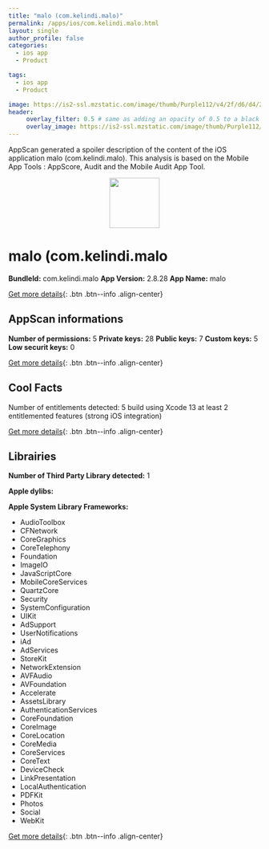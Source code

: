 ```yaml
---
title: "malo (com.kelindi.malo)"
permalink: /apps/ios/com.kelindi.malo.html
layout: single
author_profile: false
categories: 
  - ios app 
  - Product 

tags: 
  - ios app 
  - Product 

image: https://is2-ssl.mzstatic.com/image/thumb/Purple112/v4/2f/d6/d4/2fd6d415-2d23-57f9-c05a-05962b60e3dc/AppIcon-1x_U007emarketing-0-5-0-85-220.png/512x512bb.jpg
header: 
     overlay_filter: 0.5 # same as adding an opacity of 0.5 to a black background
     overlay_image: https://is2-ssl.mzstatic.com/image/thumb/Purple112/v4/2f/d6/d4/2fd6d415-2d23-57f9-c05a-05962b60e3dc/AppIcon-1x_U007emarketing-0-5-0-85-220.png/512x512bb.jpg
---
```

AppScan generated a spoiler description of the content of the iOS application malo (com.kelindi.malo). This analysis is based on the Mobile App Tools : AppScore, Audit and the Mobile Audit App Tool.

  
  
<div style="text-align: center;"><img src="https://is2-ssl.mzstatic.com/image/thumb/Purple112/v4/2f/d6/d4/2fd6d415-2d23-57f9-c05a-05962b60e3dc/AppIcon-1x_U007emarketing-0-5-0-85-220.png/512x512bb.jpg" width="100" height="100"></div>  
  
# malo (com.kelindi.malo

**BundleId:** com.kelindi.malo
**App Version:** 2.8.28
**App Name:** malo


[Get more details](/pricing.html){: .btn .btn--info .align-center}  
  
## AppScan informations 

**Number of permissions:** 5
**Private keys:** 28
**Public keys:** 7
**Custom keys:** 5
**Low securit keys:** 0
  
[Get more details](/pricing.html){: .btn .btn--info .align-center}

## Cool Facts

Number of entitlements detected: 5
build using Xcode 13
at least 2 entitlemented features (strong iOS integration)
  
[Get more details](/pricing.html){: .btn .btn--info .align-center}

## Librairies 
**Number of Third Party Library detected:** 1

**Apple dylibs:**


**Apple System Library Frameworks:**
- AudioToolbox
- CFNetwork
- CoreGraphics
- CoreTelephony
- Foundation
- ImageIO
- JavaScriptCore
- MobileCoreServices
- QuartzCore
- Security
- SystemConfiguration
- UIKit
- AdSupport
- UserNotifications
- iAd
- AdServices
- StoreKit
- NetworkExtension
- AVFAudio
- AVFoundation
- Accelerate
- AssetsLibrary
- AuthenticationServices
- CoreFoundation
- CoreImage
- CoreLocation
- CoreMedia
- CoreServices
- CoreText
- DeviceCheck
- LinkPresentation
- LocalAuthentication
- PDFKit
- Photos
- Social
- WebKit


  
[Get more details](/pricing.html){: .btn .btn--info .align-center}


